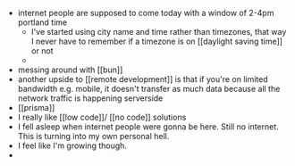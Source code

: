 - internet people are supposed to come today with a window of 2-4pm portland time
	- I've started using city name and time rather than timezones, that way I never have to remember if a timezone is on [[daylight saving time]] or not
	-
- messing around with [[bun]]
- another upside to [[remote development]] is that if you're on limited bandwidth e.g. mobile, it doesn't transfer as much data because all the network traffic is happening serverside
- [[prisma]]
- I really like [[low code]]/ [[no code]] solutions
- I fell asleep when internet people were gonna be here. Still no internet. This is turning into my own personal hell.
- I feel like I'm growing though.
-